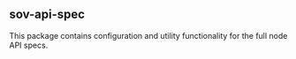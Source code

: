 ## sov-api-spec

This package contains configuration and utility functionality for the full node API specs.

